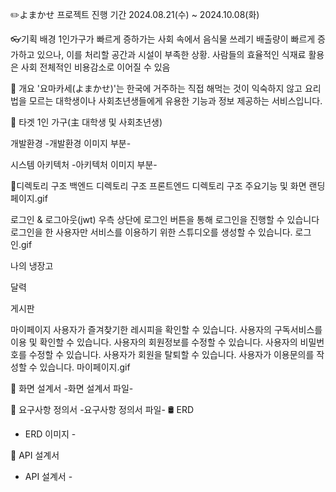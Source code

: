 ✏️よまかせ
프로젝트 진행 기간
2024.08.21(수) ~ 2024.10.08(화)

👓기획 배경
1인가구가 빠르게 증하가는 사회 속에서 음식물 쓰레기 배출량이 빠르게 증가하고 있으나, 이를 처리할 공간과 시설이 부족한 상황.
사람들의 효율적인 식재료 활용은 사회 전체적인 비용감소로 이어질 수 있음

🥅 개요
'요마카세(よまかせ)'는 한국에 거주하는 직접 해먹는 것이 익숙하지 않고 요리법을 모르는 대학생이나 사회초년생들에게 유용한 기능과 정보 제공하는 서비스입니다.

🎯 타겟
1인 가구(主 대학생 및 사회초년생)


개발환경
-개발환경 이미지 부분-

시스템 아키텍처
-아키텍처 이미지 부분-

📂디렉토리 구조
백엔드 디렉토리 구조
프론트엔드 디렉토리 구조
주요기능 및 화면
랜딩페이지.gif

로그인 & 로그아웃(jwt)
우측 상단에 로그인 버튼을 통해 로그인을 진행할 수 있습니다
로그인을 한 사용자만 서비스를 이용하기 위한 스튜디오를 생성할 수 있습니다.
로그인.gif

나의 냉장고

달력

게시판

마이페이지
사용자가 즐겨찾기한 레시피을 확인할 수 있습니다.
사용자의 구독서비스를 이용 및 확인할 수 있습니다.
사용자의 회원정보를 수정할 수 있습니다.
사용자의 비밀번호를 수정할 수 있습니다.
사용자가 회원을 탈퇴할 수 있습니다.
사용자가 이용문의를 작성할 수 있습니다.
마이페이지.gif


🎨 화면 설계서
-화면 설계서 파일-

💭 요구사항 정의서
-요구사항 정의서 파일-
🛢︎ ERD
- ERD 이미지 -

📜 API 설계서
- API 설계서 -
